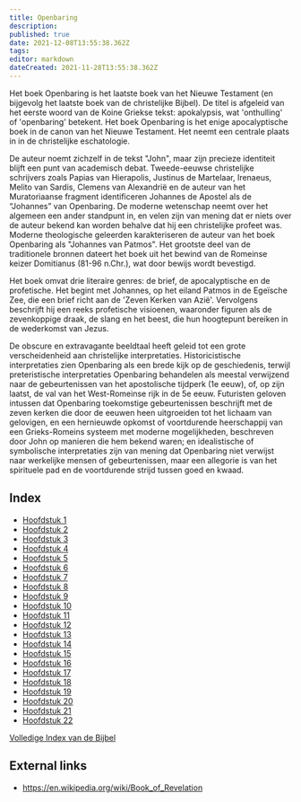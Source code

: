 ```yaml
---
title: Openbaring
description: 
published: true
date: 2021-12-08T13:55:38.362Z
tags: 
editor: markdown
dateCreated: 2021-11-28T13:55:38.362Z
---
```


Het boek Openbaring is het laatste boek van het Nieuwe Testament (en bijgevolg het laatste boek van de christelijke Bijbel). De titel is afgeleid van het eerste woord van de Koine Griekse tekst: apokalypsis, wat 'onthulling' of 'openbaring' betekent. Het boek Openbaring is het enige apocalyptische boek in de canon van het Nieuwe Testament. Het neemt een centrale plaats in in de christelijke eschatologie.

De auteur noemt zichzelf in de tekst "John", maar zijn precieze identiteit blijft een punt van academisch debat. Tweede-eeuwse christelijke schrijvers zoals Papias van Hierapolis, Justinus de Martelaar, Irenaeus, Melito van Sardis, Clemens van Alexandrië en de auteur van het Muratoriaanse fragment identificeren Johannes de Apostel als de “Johannes” van Openbaring. De moderne wetenschap neemt over het algemeen een ander standpunt in, en velen zijn van mening dat er niets over de auteur bekend kan worden behalve dat hij een christelijke profeet was. Moderne theologische geleerden karakteriseren de auteur van het boek Openbaring als "Johannes van Patmos". Het grootste deel van de traditionele bronnen dateert het boek uit het bewind van de Romeinse keizer Domitianus (81-96 n.Chr.), wat door bewijs wordt bevestigd.

Het boek omvat drie literaire genres: de brief, de apocalyptische en de profetische. Het begint met Johannes, op het eiland Patmos in de Egeïsche Zee, die een brief richt aan de 'Zeven Kerken van Azië'. Vervolgens beschrijft hij een reeks profetische visioenen, waaronder figuren als de zevenkoppige draak, de slang en het beest, die hun hoogtepunt bereiken in de wederkomst van Jezus.

De obscure en extravagante beeldtaal heeft geleid tot een grote verscheidenheid aan christelijke interpretaties. Historicistische interpretaties zien Openbaring als een brede kijk op de geschiedenis, terwijl preteristische interpretaties Openbaring behandelen als meestal verwijzend naar de gebeurtenissen van het apostolische tijdperk (1e eeuw), of, op zijn laatst, de val van het West-Romeinse rijk in de 5e eeuw. Futuristen geloven intussen dat Openbaring toekomstige gebeurtenissen beschrijft met de zeven kerken die door de eeuwen heen uitgroeiden tot het lichaam van gelovigen, en een hernieuwde opkomst of voortdurende heerschappij van een Grieks-Romeins systeem met moderne mogelijkheden, beschreven door John op manieren die hem bekend waren; en idealistische of symbolische interpretaties zijn van mening dat Openbaring niet verwijst naar werkelijke mensen of gebeurtenissen, maar een allegorie is van het spirituele pad en de voortdurende strijd tussen goed en kwaad.

## Index

- [Hoofdstuk 1](/nl/Bible/Revelation/1)
- [Hoofdstuk 2](/nl/Bible/Revelation/2)
- [Hoofdstuk 3](/nl/Bible/Revelation/3)
- [Hoofdstuk 4](/nl/Bible/Revelation/4)
- [Hoofdstuk 5](/nl/Bible/Revelation/5)
- [Hoofdstuk 6](/nl/Bible/Revelation/6)
- [Hoofdstuk 7](/nl/Bible/Revelation/7)
- [Hoofdstuk 8](/nl/Bible/Revelation/8)
- [Hoofdstuk 9](/nl/Bible/Revelation/9)
- [Hoofdstuk 10](/nl/Bible/Revelation/10)
- [Hoofdstuk 11](/nl/Bible/Revelation/11)
- [Hoofdstuk 12](/nl/Bible/Revelation/12)
- [Hoofdstuk 13](/nl/Bible/Revelation/13)
- [Hoofdstuk 14](/nl/Bible/Revelation/14)
- [Hoofdstuk 15](/nl/Bible/Revelation/15)
- [Hoofdstuk 16](/nl/Bible/Revelation/16)
- [Hoofdstuk 17](/nl/Bible/Revelation/17)
- [Hoofdstuk 18](/nl/Bible/Revelation/18)
- [Hoofdstuk 19](/nl/Bible/Revelation/19)
- [Hoofdstuk 20](/nl/Bible/Revelation/20)
- [Hoofdstuk 21](/nl/Bible/Revelation/21)
- [Hoofdstuk 22](/nl/Bible/Revelation/22)


[Volledige Index van de Bijbel](/nl/index/bible)


## External links

- https://en.wikipedia.org/wiki/Book_of_Revelation